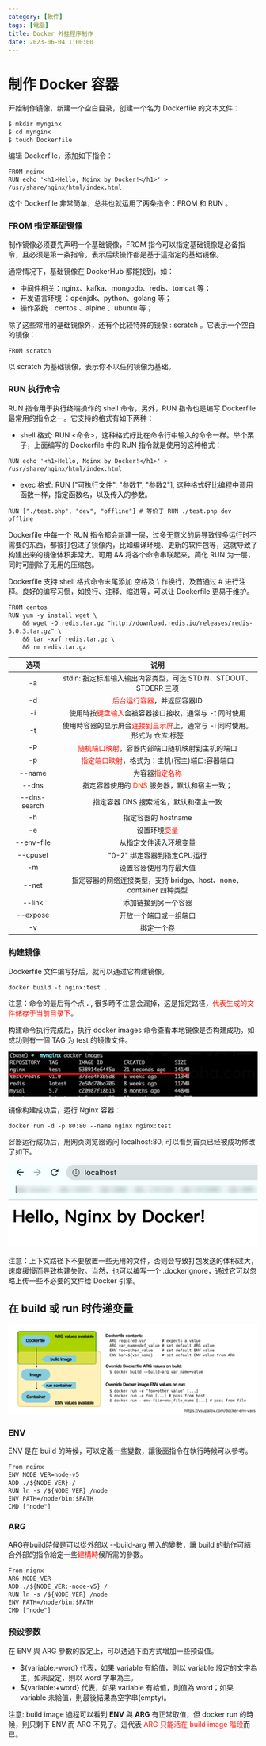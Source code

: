 ```yaml
---
category: [軟件]
tags: [電腦]
title: Docker 外挂程序制作
date: 2023-06-04 1:00:00
---
```


<style>
  table {
    width: 100%
    }
  td {
    vertical-align: center;
    text-align: center;
  }
  table.inputT{
    margin: 10px;
    width: auto;
    margin-left: auto;
    margin-right: auto;
    border: none;
  }
  input{
    text-align: center;
    padding: 0px 10px;
  }
  iframe{
    width: 100%;
    display: block;
    border-style:none;
    overflow:hidden;
  }
</style>

# 制作 Docker 容器

开始制作镜像，新建一个空白目录，创建一个名为 Dockerfile 的文本文件：

```
$ mkdir mynginx
$ cd mynginx
$ touch Dockerfile
```

编辑 Dockerfile，添加如下指令：

```
FROM nginx
RUN echo '<h1>Hello, Nginx by Docker!</h1>' > /usr/share/nginx/html/index.html
```

这个 Dockerfile 非常简单，总共也就运用了两条指令：FROM 和 RUN 。

### FROM 指定基础镜像

制作镜像必须要先声明一个基础镜像，FROM 指令可以指定基础镜像是必备指令，且必须是第一条指令。表示后续操作都是基于這指定的基础镜像。

通常情况下，基础镜像在 DockerHub 都能找到，如：

- 中间件相关：nginx、kafka、mongodb、redis、tomcat 等；
- 开发语言环境 ：openjdk、python、golang 等；
- 操作系统：centos 、alpine 、ubuntu 等；


除了这些常用的基础镜像外，还有个比较特殊的镜像 : scratch 。它表示一个空白的镜像：

```
FROM scratch
```

以 scratch 为基础镜像，表示你不以任何镜像为基础。


### RUN 执行命令

RUN 指令用于执行终端操作的 shell 命令，另外，RUN 指令也是编写 Dockerfile 最常用的指令之一。它支持的格式有如下两种：

- shell 格式: RUN <命令>，这种格式好比在命令行中输入的命令一样。举个栗子，上面编写的 Dockerfile 中的 RUN 指令就是使用的这种格式：

```
RUN echo '<h1>Hello, Nginx by Docker!</h1>' > /usr/share/nginx/html/index.html
```
- exec 格式: RUN ["可执行文件", "参数1", "参数2"], 这种格式好比编程中调用函数一样，指定函数名，以及传入的参数。

```
RUN ["./test.php", "dev", "offline"] # 等价于 RUN ./test.php dev offline
```

Dockerfile 中每一个 RUN 指令都会新建一层，过多无意义的层导致很多运行时不需要的东西，都被打包进了镜像内，比如编译环境、更新的软件包等，这就导致了构建出来的镜像体积非常大。可用 && 将各个命令串联起来。简化 RUN 为一层，同时可删除了无用的压缩包。

Dockerfile 支持 shell 格式命令末尾添加 空格及 \ 作换行，及首通过 # 进行注释。良好的编写习惯，如换行、注释、缩进等，可以让 Dockerfile 更易于维护。

```
FROM centos
RUN yum -y install wget \
    && wget -O redis.tar.gz "http://download.redis.io/releases/redis-5.0.3.tar.gz" \
    && tar -xvf redis.tar.gz \
    && rm redis.tar.gz
```

|选项 |说明|
|---|---|
|-a |stdin: 指定标准输入输出内容类型，可选 STDIN、STDOUT、STDERR 三项|
|-d|<font color="#FF1000">后台运行容器</font>，并返回容器ID|
|-i|使用時按<font color="#FF1000">键盘输入</font>会被容器接口接收，通常与 -t 同时使用|
|-t|使用時容器的显示屏会<font color="#FF1000">连接到显示屏</font>上，通常与 -i 同时使用。形式为 仓库:标签|
|-P|<font color="#FF1000">随机端口映射</font>，容器内部端口随机映射到主机的端口|
|-p|<font color="#FF1000">指定端口映射</font>，格式为：主机(宿主)端口:容器端口|
|--name|为容器<font color="#FF1000">指定名称</font>|
|--dns|指定容器使用的 <font color="#FF2F00">DNS</font> 服务器，默认和宿主一致；
|--dns-search|指定容器 DNS 搜索域名，默认和宿主一致|
|-h|指定容器的 hostname|
|-e|设置环境<font color="#FF1000">变量</font>|
|--env-file|从指定文件读入环境变量|
|--cpuset|"0-2" 绑定容器到指定CPU运行|
|-m|设置容器使用内存最大值|
|--net|指定容器的网络连接类型，支持 bridge、host、none、container 四种类型|
|--link|添加链接到另一个容器|
|--expose|开放一个端口或一组端口|
|-v|绑定一个卷|

### 构建镜像

Dockerfile 文件编写好后，就可以通过它构建镜像。

```
docker build -t nginx:test .
```

注意：命令的最后有个点 **.** , 很多時不注意会漏掉，这是指定路径，<font color="#FF1000">代表生成的文件储存于当前目录下</font>。

构建命令执行完成后，执行 docker images 命令查看本地镜像是否构建成功。如成功则有一個 TAG 为 test 的镜像文件。

![docker](../assets/img/linux/docker.jpg)

镜像构建成功后，运行 Nginx 容器：

```
docker run -d -p 80:80 --name nginx nginx:test
```

容器运行成功后，用网页浏览器访问 localhost:80, 可以看到首页已经被成功修改了如下。

![docker 1](../assets/img/linux/docker1.jpg)

注意：上下文路径下不要放置一些无用的文件，否则会导致打包发送的体积过大，速度缓慢而导致构建失败。当然，也可以编写一个 .dockerignore，通过它可以忽略上传一些不必要的文件给 Docker 引擎。

## 在 build 或 run 时传递变量

![docker 1](../assets/img/linux/docker_env.png)

### ENV

ENV 是在 build 的時候，可以定義一些變數，讓後面指令在執行時候可以參考。


```
From nginx
ENV NODE_VER=node-v5
ADD ./${NODE_VER} /
RUN ln -s /${NODE_VER} /node
ENV PATH=/node/bin:$PATH
CMD ["node"]
```

### ARG

ARG在build時候是可以從外部以 --build-arg 帶入的變數，讓 build 的動作可結合外部的指令給定一些<font color="#FF1000">建構時</font>候所需的參數。


```
From nignx
ARG NODE_VER
ADD ./${NODE_VER:-node-v5} /
RUN ln -s /${NODE_VER} /node
ENV PATH=/node/bin:$PATH
CMD ["node"]
```

### 预设参数

在 ENV 與 ARG 參數的設定上，可以透過下面方式增加一些预设值。

 - ${variable:-word} 代表，如果 variable 有給值，則以 variable 設定的文字為主，如未設定，則以 word 字串為主。
 - ${variable:+word} 代表，如果 variable 有給值，則值為 word；如果 variable 未給值，則最後結果為空字串(empty)。


注意: build image 過程可以看到 **ENV** 與 **ARG** 有正常取值，但 docker run 的時候，則只剩下 ENV 而 ARG 不見了。這代表 <font color="#FF1000">ARG 只能活在 build image 階段</font>而已。

